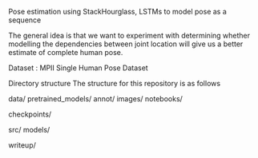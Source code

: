 Pose estimation using StackHourglass, LSTMs to model pose as a sequence

The general idea is that we want to experiment with determining whether modelling the dependencies between joint location will give us a better estimate of complete human pose.

Dataset : MPII Single Human Pose Dataset

Directory structure
The structure for this repository is as follows

data/
  pretrained_models/
  annot/
  images/
notebooks/

checkpoints/

src/
  models/

writeup/
